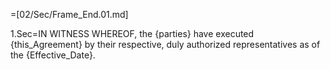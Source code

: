 =[02/Sec/Frame_End.01.md]

1.Sec=IN WITNESS WHEREOF, the {parties} have executed {this_Agreement} by their respective, duly authorized representatives as of the {Effective_Date}.